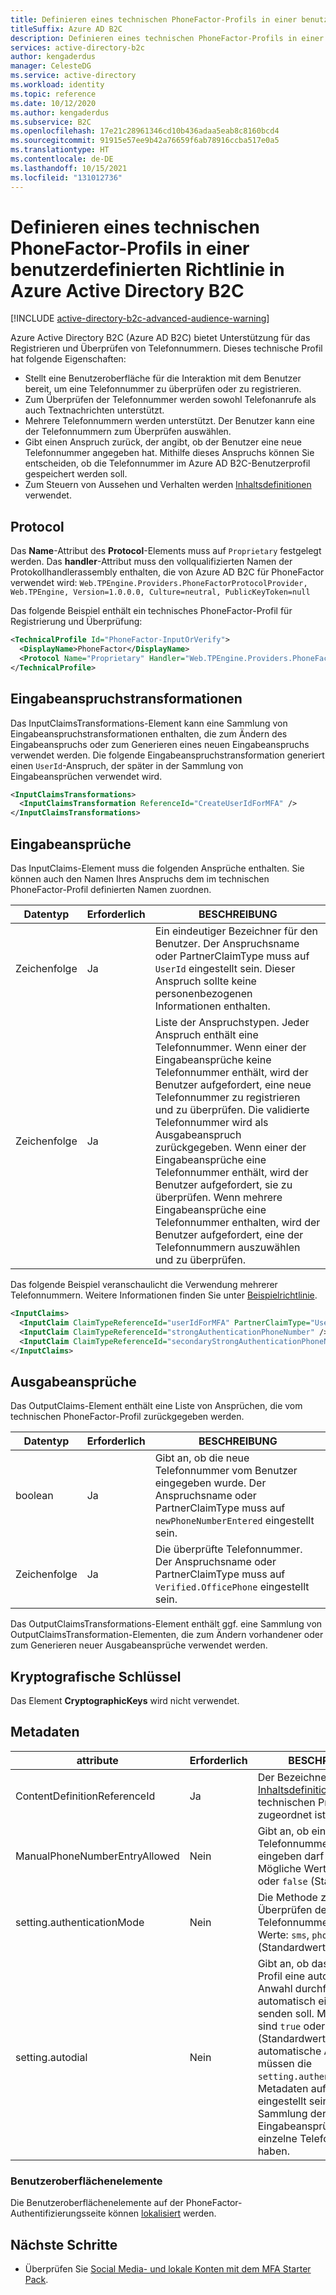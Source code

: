 ```yaml
---
title: Definieren eines technischen PhoneFactor-Profils in einer benutzerdefinierten Richtlinie
titleSuffix: Azure AD B2C
description: Definieren eines technischen PhoneFactor-Profils in einer benutzerdefinierten Richtlinie in Azure Active Directory B2C.
services: active-directory-b2c
author: kengaderdus
manager: CelesteDG
ms.service: active-directory
ms.workload: identity
ms.topic: reference
ms.date: 10/12/2020
ms.author: kengaderdus
ms.subservice: B2C
ms.openlocfilehash: 17e21c28961346cd10b436adaa5eab8c8160bcd4
ms.sourcegitcommit: 91915e57ee9b42a76659f6ab78916ccba517e0a5
ms.translationtype: HT
ms.contentlocale: de-DE
ms.lasthandoff: 10/15/2021
ms.locfileid: "131012736"
---
```

# <a name="define-a-phone-factor-technical-profile-in-an-azure-active-directory-b2c-custom-policy"></a>Definieren eines technischen PhoneFactor-Profils in einer benutzerdefinierten Richtlinie in Azure Active Directory B2C

[!INCLUDE [active-directory-b2c-advanced-audience-warning](../../includes/active-directory-b2c-advanced-audience-warning.md)]

Azure Active Directory B2C (Azure AD B2C) bietet Unterstützung für das Registrieren und Überprüfen von Telefonnummern. Dieses technische Profil hat folgende Eigenschaften:

- Stellt eine Benutzeroberfläche für die Interaktion mit dem Benutzer bereit, um eine Telefonnummer zu überprüfen oder zu registrieren.
- Zum Überprüfen der Telefonnummer werden sowohl Telefonanrufe als auch Textnachrichten unterstützt.
- Mehrere Telefonnummern werden unterstützt. Der Benutzer kann eine der Telefonnummern zum Überprüfen auswählen.  
- Gibt einen Anspruch zurück, der angibt, ob der Benutzer eine neue Telefonnummer angegeben hat. Mithilfe dieses Anspruchs können Sie entscheiden, ob die Telefonnummer im Azure AD B2C-Benutzerprofil gespeichert werden soll.  
- Zum Steuern von Aussehen und Verhalten werden [Inhaltsdefinitionen](contentdefinitions.md) verwendet.

## <a name="protocol"></a>Protocol

Das **Name**-Attribut des **Protocol**-Elements muss auf `Proprietary` festgelegt werden. Das **handler**-Attribut muss den vollqualifizierten Namen der Protokollhandlerassembly enthalten, die von Azure AD B2C für PhoneFactor verwendet wird: `Web.TPEngine.Providers.PhoneFactorProtocolProvider, Web.TPEngine, Version=1.0.0.0, Culture=neutral, PublicKeyToken=null`

Das folgende Beispiel enthält ein technisches PhoneFactor-Profil für Registrierung und Überprüfung:

```xml
<TechnicalProfile Id="PhoneFactor-InputOrVerify">
  <DisplayName>PhoneFactor</DisplayName>
  <Protocol Name="Proprietary" Handler="Web.TPEngine.Providers.PhoneFactorProtocolProvider, Web.TPEngine, Version=1.0.0.0, Culture=neutral, PublicKeyToken=null" />
</TechnicalProfile>
```

## <a name="input-claims-transformations"></a>Eingabeanspruchstransformationen

Das InputClaimsTransformations-Element kann eine Sammlung von Eingabeanspruchstransformationen enthalten, die zum Ändern des Eingabeanspruchs oder zum Generieren eines neuen Eingabeanspruchs verwendet werden. Die folgende Eingabeanspruchstransformation generiert einen `UserId`-Anspruch, der später in der Sammlung von Eingabeansprüchen verwendet wird.

```xml
<InputClaimsTransformations>
  <InputClaimsTransformation ReferenceId="CreateUserIdForMFA" />
</InputClaimsTransformations>
```

## <a name="input-claims"></a>Eingabeansprüche

Das InputClaims-Element muss die folgenden Ansprüche enthalten. Sie können auch den Namen Ihres Anspruchs dem im technischen PhoneFactor-Profil definierten Namen zuordnen. 

|  Datentyp| Erforderlich | BESCHREIBUNG |
| --------- | -------- | ----------- | 
| Zeichenfolge| Ja | Ein eindeutiger Bezeichner für den Benutzer. Der Anspruchsname oder PartnerClaimType muss auf `UserId` eingestellt sein. Dieser Anspruch sollte keine personenbezogenen Informationen enthalten.|
| Zeichenfolge| Ja | Liste der Anspruchstypen. Jeder Anspruch enthält eine Telefonnummer. Wenn einer der Eingabeansprüche keine Telefonnummer enthält, wird der Benutzer aufgefordert, eine neue Telefonnummer zu registrieren und zu überprüfen. Die validierte Telefonnummer wird als Ausgabeanspruch zurückgegeben. Wenn einer der Eingabeansprüche eine Telefonnummer enthält, wird der Benutzer aufgefordert, sie zu überprüfen. Wenn mehrere Eingabeansprüche eine Telefonnummer enthalten, wird der Benutzer aufgefordert, eine der Telefonnummern auszuwählen und zu überprüfen. |

Das folgende Beispiel veranschaulicht die Verwendung mehrerer Telefonnummern. Weitere Informationen finden Sie unter [Beispielrichtlinie](https://github.com/azure-ad-b2c/samples/tree/master/policies/mfa-add-secondarymfa).

```xml
<InputClaims>
  <InputClaim ClaimTypeReferenceId="userIdForMFA" PartnerClaimType="UserId" />
  <InputClaim ClaimTypeReferenceId="strongAuthenticationPhoneNumber" />
  <InputClaim ClaimTypeReferenceId="secondaryStrongAuthenticationPhoneNumber" />
</InputClaims>
```

## <a name="output-claims"></a>Ausgabeansprüche

Das OutputClaims-Element enthält eine Liste von Ansprüchen, die vom technischen PhoneFactor-Profil zurückgegeben werden.

|  Datentyp| Erforderlich | BESCHREIBUNG |
|  -------- | ----------- |----------- |
| boolean | Ja | Gibt an, ob die neue Telefonnummer vom Benutzer eingegeben wurde. Der Anspruchsname oder PartnerClaimType muss auf `newPhoneNumberEntered` eingestellt sein.|
| Zeichenfolge| Ja | Die überprüfte Telefonnummer. Der Anspruchsname oder PartnerClaimType muss auf `Verified.OfficePhone` eingestellt sein.|

Das OutputClaimsTransformations-Element enthält ggf. eine Sammlung von OutputClaimsTransformation-Elementen, die zum Ändern vorhandener oder zum Generieren neuer Ausgabeansprüche verwendet werden.

## <a name="cryptographic-keys"></a>Kryptografische Schlüssel

Das Element **CryptographicKeys** wird nicht verwendet.


## <a name="metadata"></a>Metadaten

| attribute | Erforderlich | BESCHREIBUNG |
| --------- | -------- | ----------- |
| ContentDefinitionReferenceId | Ja | Der Bezeichner der [Inhaltsdefinition](contentdefinitions.md), die diesem technischen Profil zugeordnet ist. |
| ManualPhoneNumberEntryAllowed| Nein | Gibt an, ob ein Benutzer eine Telefonnummer manuell eingeben darf oder nicht. Mögliche Werte sind `true` oder `false` (Standardwert).|
| setting.authenticationMode | Nein | Die Methode zum Überprüfen der Telefonnummer. Mögliche Werte: `sms`, `phone` oder `mixed` (Standardwert).|
| setting.autodial| Nein| Gibt an, ob das technische Profil eine automatische Anwahl durchführen oder automatisch eine SMS senden soll. Mögliche Werte sind `true` oder `false` (Standardwert). Für die automatische Anwahl müssen die `setting.authenticationMode`-Metadaten auf `sms` oder `phone` eingestellt sein. Die Sammlung der Eingabeansprüche muss eine einzelne Telefonnummer haben. |

### <a name="ui-elements"></a>Benutzeroberflächenelemente

Die Benutzeroberflächenelemente auf der PhoneFactor-Authentifizierungsseite können [lokalisiert](localization-string-ids.md#phone-factor-authentication-page-user-interface-elements) werden.

## <a name="next-steps"></a>Nächste Schritte

- Überprüfen Sie [Social Media- und lokale Konten mit dem MFA Starter Pack](https://github.com/Azure-Samples/active-directory-b2c-custom-policy-starterpack/tree/master/SocialAndLocalAccountsWithMfa).
